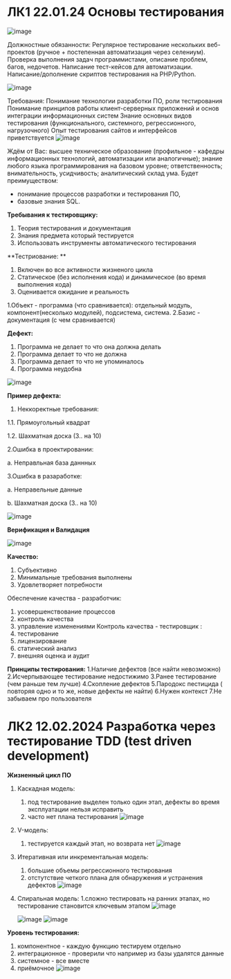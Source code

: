 # ЛК1 22.01.24 Основы тестирования
![image](https://github.com/son4ez1/6sem/assets/113089517/f032cd7f-cf0a-427b-97a2-7e98b3ae541c)

Должностные обязанности:
Регулярное тестирование нескольких веб-проектов (ручное + постепенная автоматизация через селениум).
Проверка выполнения задач программистами, описание проблем, багов, недочетов.
Написание тест-кейсов для автоматизации.
Написание/дополнение скриптов тестирования на PHP/Python.

![image](https://github.com/son4ez1/6sem/assets/113089517/5b642917-9bb9-487b-80e4-5f87c56fa351)

Требования:
​​​​​Понимание технологии разработки ПО, роли тестирования
Понимание принципов работы клиент-серверных приложений и основ интеграции информационных систем
Знание основных видов тестирования (функционального, системного, регрессионного, нагрузочного)
Опыт тестирования сайтов и интерфейсов приветствуется
![image](https://github.com/son4ez1/6sem/assets/113089517/1ef539f7-6988-4792-8b8d-f144fe7afabc)

Ждём от Вас:
высшее техническое образование (профильное - кафедры информационных технологий, автоматизации или аналогичные);
знание любого языка программирования на базовом уровне;
ответственность;
внимательность, усидчивость;
аналитический склад ума.
Будет преимуществом:
- понимание процессов разработки и тестирования ПО,
- базовые знания SQL.

**Требывания к тестировщику:**
1. Теория тестирования и документация
2. Знания предмета который тестируется
3. Использовать инструменты автоматического тестирования

**Тестриование: **
1. Включен во все активности жизненого цикла
2. Статическое (без исполнения кода) и динамическое (во время выполнения кода)
3. Оценивается ожидание и реальность

1.Объект - программа (что сравнивается): отдельный модуль, компонент(несколько модулей), подсистема, система.
2.Базис - документация (с чем сравнивается)

**Дефект:**
1. Программа не делает то что она должна делать
2. Программа делает то что не должна
3. Программа делает то что не упоминалось
4. Программа неудобна

![image](https://github.com/son4ez1/6sem/assets/113089517/c899cd26-e986-43ce-a37b-a96ca81c4c97)

**Пример дефекта:**
1. Неккоректные требования:
   
1.1. Прямоугольный квадрат

1.2. Шахматная доска (3.. на 10)

2.Ошибка в проектировании:

a. Неправльная база даннных

3.Ошибка в разаработке:

a. Неправельные данные

b. Шахматная доска (3.. на 10)

![image](https://github.com/son4ez1/6sem/assets/113089517/7a657f30-bdc2-44ba-b43d-3df1ee54d036)

**Верификация и Валидация**

![image](https://github.com/son4ez1/6sem/assets/113089517/63572abc-e58c-4960-a0df-aad71fd02c19)

**Качество:**
1. Субъективно
2. Минимальные требования выполнены
3. Удовлетворяет потребности

Обеспечение качества - разработчик: 
1. усовершенствование процессов
2. контроль качества
3. управление изменениями 
Контроль качества - тестировщик :
1. тестирование
2. лицензирование
3. статический анализ
4. внешняя оценка и аудит

**Принципы тестирования:**
1.Наличие дефектов (все найти невозможно)
2.Исчерпывающее тестирование недостижимо 
3.Ранее тестирование (чем раньше тем лучше)
4.Скопление дефектов
5.Пародокс пестицида ( повторяя одно и то же, новые дефекты не найти)
6.Нужен контекст
7.Не забываем про пользователя


# ЛК2 12.02.2024 Разработка через тестирование TDD (test driven development)
**Жизненный цикл ПО**
1. Каскадная модель:
   1. под тестирование выделен только один этап, дефекты во время эксплуатации нельзя исправить
   2. часто нет плана тестирования 
   ![image](https://github.com/son4ez1/6sem/assets/113089517/043fdce8-f80b-4eba-b0c8-816872d8df4a)
2. V-модель:
   1. тестируется каждый этап, но возврата нет
   ![image](https://github.com/son4ez1/6sem/assets/113089517/eb874fce-f132-4c63-b35f-9aa924392e27)
3. Итеративная или инкрементальная модель:
   1. большие объемы регрессионного тестирования
   2. отстутствие четкого плана для обнаружения и устранения дефектов 
   ![image](https://github.com/son4ez1/6sem/assets/113089517/adfabf35-d6e3-4f1b-b054-a74e71e35576)
4. Спиральная модель:
   1.сложно тестировать на ранних этапах, но тестирование становится ключевым этапом 
   ![image](https://github.com/son4ez1/6sem/assets/113089517/b342bb81-60dc-4ffc-bd5a-4334ae32c0eb)

   ![image](https://github.com/son4ez1/6sem/assets/113089517/1dbc6412-1547-4e9e-9e8d-9db5492bc391)
   ![image](https://github.com/son4ez1/6sem/assets/113089517/77b000de-671d-488e-957d-80bfb1fb2190)

**Уровень тестирования:**
1. компонентное - каждую функцию тестируем отдельно
2. интеграционное - проверили что например из базы удалятся данные
3. системное - все вместе
4. приёмочное
![image](https://github.com/son4ez1/6sem/assets/113089517/17339072-f9bb-4e72-8fe1-69a2c7d3f57a)
